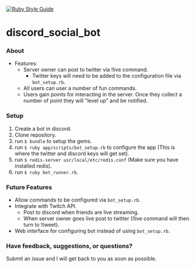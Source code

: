 [![Ruby Style Guide](https://img.shields.io/badge/code_style-rubocop-brightgreen.svg)](https://github.com/rubocop-hq/rubocop)

# discord_social_bot
### About
* Features:
  * Server owner can post to twitter via !live command.
    * Twitter keys will need to be added to the configuration file via `bot_setup.rb`.
  * All users can user a number of fun commands.
  * Users gain points for interacting in the server. Once they collect a number of point they will "level up" and be notified.

### Setup
1. Create a bot in discord.
1. Clone repository.
1. run `$ bundle` to setup the gems.
1. run `$ ruby app/scripts/bot_setup.rb` to configure the app (This is where the twitter and discord keys will get set).
1. run `$ redis-server usr/local/etc/redis.conf` (Make sure you have installed redis).
1. run `$ ruby bot_runner.rb`.

### Future Features
* Allow commands to be configured via `bot_setup.rb`.
* Integrate with Twitch API.
  * Post to discord when friends are live streaming.
  * When server owner goes live post to twitter (!live command will then turn to !tweet).
* Web interface for configuring bot instead of using `bot_setup.rb`.

### Have feedback, suggestions, or questions?
Submit an issue and I will get back to you as soon as possible.

